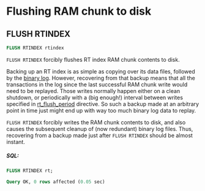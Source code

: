 # Flushing RAM chunk to disk 

## FLUSH RTINDEX

<!-- example flush_rtindex -->

```sql
FLUSH RTINDEX rtindex
```

`FLUSH RTINDEX` forcibly flushes RT index RAM chunk contents to disk.

Backing up an RT index is as simple as copying over its data files, followed by the [binary log](Logging/Binary_logging.md). However, recovering from that backup means that all the transactions in the log since the last successful RAM chunk write would need to be replayed. Those writes normally happen either on a clean shutdown, or periodically with a (big enough!) interval between writes specified in  [rt_flush_period](Server_settings/Searchd.md#rt_flush_period) directive. So such a backup made at an arbitrary point in time just might end up with way too much binary log data to replay.

`FLUSH RTINDEX` forcibly writes the RAM chunk contents to disk, and also causes the subsequent cleanup of (now redundant) binary log files. Thus,  recovering from a backup made just after `FLUSH RTINDEX` should be almost instant.


<!-- intro -->
##### SQL:

<!-- request SQL -->

```sql
FLUSH RTINDEX rt;
```
<!-- response mysql -->
```sql
Query OK, 0 rows affected (0.05 sec)
```
<!-- end -->
